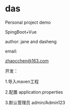 # das
Personal project demo

SpingBoot+Vue

author: jane and dasheng

email:

zhaocchen@163.com


开发：

1.导入maven工程

2.配置 application.properties

3.默认管理员 admin/Admin123
